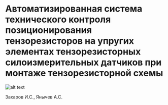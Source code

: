 # Автоматизированная система технического контроля позиционирования тензорезисторов на упругих элементах тензорезисторных силоизмерительных датчиков при монтаже тензорезисторной схемы
![alt text](https://drive.google.com/file/d/1OIc44Eb68u8ycqbIckOZNoErWUodac1N/view?usp=sharing)

Захаров И.С., Янычев А.С.
